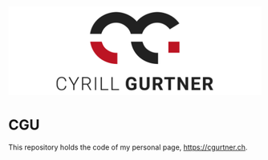 ![Logo: Cyrill Gurtner](.github/logo-cyrill-gurtner.png)

# CGU

This repository holds the code of my personal page, https://cgurtner.ch.
